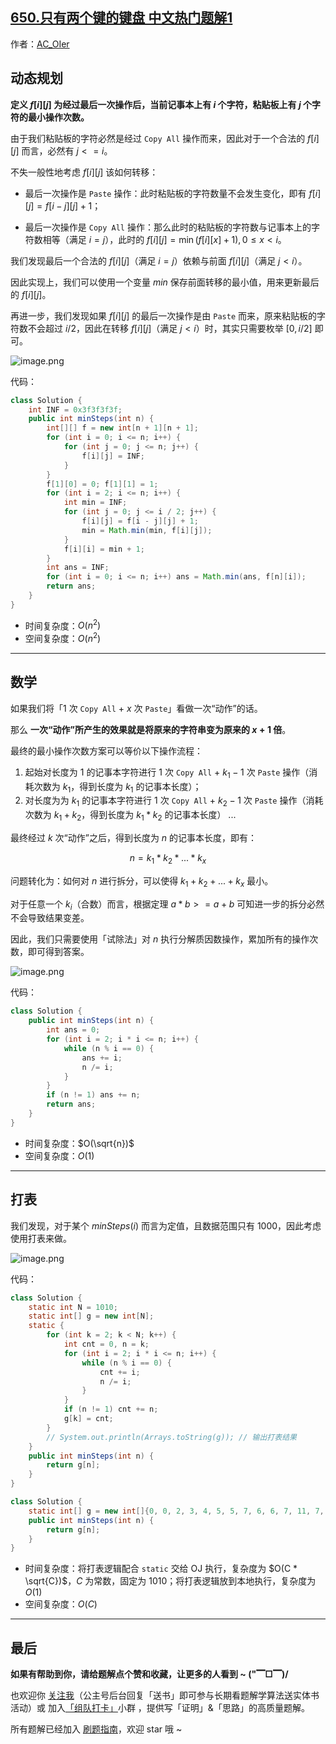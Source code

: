 ## [650.只有两个键的键盘 中文热门题解1](https://leetcode.cn/problems/2-keys-keyboard/solutions/100000/gong-shui-san-xie-yi-ti-san-jie-dong-tai-f035)

作者：[AC_OIer](https://leetcode.cn/u/AC_OIer)


## 动态规划

**定义 $f[i][j]$ 为经过最后一次操作后，当前记事本上有 $i$ 个字符，粘贴板上有 $j$ 个字符的最小操作次数。**

由于我们粘贴板的字符必然是经过 `Copy All` 操作而来，因此对于一个合法的 $f[i][j]$ 而言，必然有 $j <= i$。

不失一般性地考虑 $f[i][j]$ 该如何转移：

* 最后一次操作是 `Paste` 操作：此时粘贴板的字符数量不会发生变化，即有 $f[i][j] = f[i - j][j] + 1$；

* 最后一次操作是 `Copy All` 操作：那么此时的粘贴板的字符数与记事本上的字符数相等（满足 $i = j$），此时的 $f[i][j] = \min(f[i][x] + 1), 0 \leq x < i$。

我们发现最后一个合法的 $f[i][j]$（满足 $i = j$）依赖与前面 $f[i][j]$（满足 $j < i$）。

因此实现上，我们可以使用一个变量 $min$ 保存前面转移的最小值，用来更新最后的 $f[i][j]$。

再进一步，我们发现如果 $f[i][j]$ 的最后一次操作是由 `Paste` 而来，原来粘贴板的字符数不会超过 $i / 2$，因此在转移 $f[i][j]$（满足 $j < i$）时，其实只需要枚举 $[0, i/2]$ 即可。

![image.png](https://pic.leetcode-cn.com/1632007584-WzynoJ-image.png)

代码：
```Java []
class Solution {
    int INF = 0x3f3f3f3f;
    public int minSteps(int n) {
        int[][] f = new int[n + 1][n + 1];
        for (int i = 0; i <= n; i++) {
            for (int j = 0; j <= n; j++) {
                f[i][j] = INF;
            }
        }
        f[1][0] = 0; f[1][1] = 1;
        for (int i = 2; i <= n; i++) {
            int min = INF;
            for (int j = 0; j <= i / 2; j++) {
                f[i][j] = f[i - j][j] + 1;
                min = Math.min(min, f[i][j]);
            }
            f[i][i] = min + 1;
        }
        int ans = INF;
        for (int i = 0; i <= n; i++) ans = Math.min(ans, f[n][i]);
        return ans;
    }
}
```
* 时间复杂度：$O(n^2)$
* 空间复杂度：$O(n^2)$

---

## 数学

如果我们将「$1$ 次 `Copy All` + $x$ 次 `Paste`」看做一次“动作”的话。

那么 **一次“动作”所产生的效果就是将原来的字符串变为原来的 $x + 1$ 倍**。

最终的最小操作次数方案可以等价以下操作流程：

1. 起始对长度为 $1$ 的记事本字符进行 $1$ 次 `Copy All` + $k_1 - 1$ 次 `Paste` 操作（消耗次数为 $k_1$，得到长度为 $k_1$ 的记事本长度）；
2. 对长度为为 $k_1$ 的记事本字符进行 $1$ 次 `Copy All` + $k_2 - 1$ 次 `Paste` 操作（消耗次数为 $k_1 + k_2$，得到长度为 $k_1 * k_2$ 的记事本长度）
...

最终经过 $k$ 次“动作”之后，得到长度为 $n$ 的记事本长度，即有：

$$
n = k_1 * k_2 * ... * k_x
$$

问题转化为：如何对 $n$ 进行拆分，可以使得 $k_1 + k_2 + ... + k_x$ 最小。

对于任意一个 $k_i$（合数）而言，根据定理 $a * b >= a + b$ 可知进一步的拆分必然不会导致结果变差。

因此，我们只需要使用「试除法」对 $n$ 执行分解质因数操作，累加所有的操作次数，即可得到答案。

![image.png](https://pic.leetcode-cn.com/1632006113-VOWgCr-image.png)

代码：
```Java []
class Solution {
    public int minSteps(int n) {
        int ans = 0;
        for (int i = 2; i * i <= n; i++) {
            while (n % i == 0) {
                ans += i;
                n /= i;
            }
        }
        if (n != 1) ans += n;
        return ans;
    }
}
```
* 时间复杂度：$O(\sqrt{n})$
* 空间复杂度：$O(1)$

---

## 打表

我们发现，对于某个 $minSteps(i)$ 而言为定值，且数据范围只有 $1000$，因此考虑使用打表来做。

![image.png](https://pic.leetcode-cn.com/1632010370-eXBkcH-image.png)

代码：
```Java []
class Solution {
    static int N = 1010;
    static int[] g = new int[N];
    static {
        for (int k = 2; k < N; k++) {
            int cnt = 0, n = k;
            for (int i = 2; i * i <= n; i++) {
                while (n % i == 0) {
                    cnt += i;
                    n /= i;
                }
            }
            if (n != 1) cnt += n;
            g[k] = cnt;
        }
        // System.out.println(Arrays.toString(g)); // 输出打表结果
    }
    public int minSteps(int n) {
        return g[n];
    }
}
```
```Java []
class Solution {
    static int[] g = new int[]{0, 0, 2, 3, 4, 5, 5, 7, 6, 6, 7, 11, 7, 13, 9, 8, 8, 17, 8, 19, 9, 10, 13, 23, 9, 10, 15, 9, 11, 29, 10, 31, 10, 14, 19, 12, 10, 37, 21, 16, 11, 41, 12, 43, 15, 11, 25, 47, 11, 14, 12, 20, 17, 53, 11, 16, 13, 22, 31, 59, 12, 61, 33, 13, 12, 18, 16, 67, 21, 26, 14, 71, 12, 73, 39, 13, 23, 18, 18, 79, 13, 12, 43, 83, 14, 22, 45, 32, 17, 89, 13, 20, 27, 34, 49, 24, 13, 97, 16, 17, 14, 101, 22, 103, 19, 15, 55, 107, 13, 109, 18, 40, 15, 113, 24, 28, 33, 19, 61, 24, 14, 22, 63, 44, 35, 15, 15, 127, 14, 46, 20, 131, 18, 26, 69, 14, 23, 137, 28, 139, 16, 50, 73, 24, 14, 34, 75, 17, 41, 149, 15, 151, 25, 23, 20, 36, 20, 157, 81, 56, 15, 30, 14, 163, 45, 19, 85, 167, 16, 26, 24, 25, 47, 173, 34, 17, 19, 62, 91, 179, 15, 181, 22, 64, 29, 42, 36, 28, 51, 16, 26, 191, 15, 193, 99, 21, 18, 197, 19, 199, 16, 70, 103, 36, 24, 46, 105, 29, 21, 30, 17, 211, 57, 74, 109, 48, 15, 38, 111, 76, 20, 30, 42, 223, 17, 16, 115, 227, 26, 229, 30, 21, 35, 233, 21, 52, 63, 82, 26, 239, 16, 241, 24, 15, 65, 19, 46, 32, 37, 86, 17, 251, 17, 34, 129, 25, 16, 257, 48, 44, 22, 35, 133, 263, 20, 58, 28, 92, 71, 269, 16, 271, 25, 23, 139, 21, 30, 277, 141, 37, 18, 281, 52, 283, 75, 27, 26, 48, 16, 34, 36, 100, 77, 293, 19, 64, 43, 20, 151, 36, 17, 50, 153, 104, 27, 66, 25, 307, 22, 106, 38, 311, 22, 313, 159, 18, 83, 317, 58, 40, 17, 110, 32, 36, 16, 23, 165, 112, 47, 54, 21, 331, 87, 43, 169, 72, 18, 337, 28, 116, 26, 42, 27, 21, 49, 31, 175, 347, 36, 349, 19, 22, 21, 353, 64, 76, 93, 27, 181, 359, 17, 38, 183, 25, 24, 78, 66, 367, 31, 47, 44, 60, 38, 373, 30, 18, 53, 42, 18, 379, 28, 130, 193, 383, 17, 23, 195, 49, 101, 389, 23, 40, 20, 134, 199, 84, 21, 397, 201, 29, 18, 401, 72, 44, 105, 17, 38, 48, 26, 409, 48, 140, 107, 66, 31, 88, 23, 142, 32, 419, 19, 421, 213, 53, 59, 27, 76, 68, 111, 27, 50, 431, 17, 433, 40, 37, 113, 42, 78, 439, 22, 20, 32, 443, 44, 94, 225, 152, 19, 449, 18, 52, 117, 154, 229, 25, 28, 457, 231, 26, 32, 461, 23, 463, 37, 39, 235, 467, 23, 74, 54, 160, 65, 54, 84, 29, 28, 59, 241, 479, 18, 50, 243, 33, 26, 102, 17, 487, 67, 166, 21, 491, 48, 46, 34, 22, 39, 78, 88, 499, 19, 170, 253, 503, 19, 106, 36, 29, 131, 509, 27, 80, 18, 28, 259, 108, 50, 58, 46, 176, 24, 521, 37, 523, 135, 20, 265, 48, 22, 46, 60, 65, 30, 54, 94, 112, 73, 182, 271, 25, 18, 541, 273, 184, 27, 114, 25, 547, 141, 67, 23, 48, 32, 86, 279, 45, 143, 557, 39, 56, 20, 31, 283, 563, 54, 118, 285, 19, 77, 569, 29, 571, 28, 194, 50, 33, 18, 577, 36, 196, 38, 90, 102, 64, 79, 24, 295, 587, 21, 50, 66, 200, 45, 593, 22, 29, 153, 202, 38, 599, 19, 601, 52, 73, 155, 27, 106, 607, 29, 39, 68, 60, 27, 613, 309, 49, 24, 617, 108, 619, 40, 32, 313, 96, 24, 20, 315, 33, 161, 54, 20, 631, 85, 214, 319, 132, 60, 27, 42, 77, 19, 641, 112, 643, 34, 51, 38, 647, 18, 70, 25, 41, 167, 653, 114, 136, 49, 79, 56, 659, 23, 661, 333, 33, 89, 31, 45, 52, 171, 226, 74, 72, 20, 673, 339, 19, 30, 677, 118, 104, 28, 230, 44, 683, 29, 142, 23, 232, 51, 66, 33, 691, 177, 24, 349, 144, 38, 58, 351, 236, 21, 701, 24, 56, 23, 55, 355, 108, 66, 709, 78, 85, 95, 54, 29, 29, 183, 242, 361, 719, 19, 110, 40, 244, 185, 39, 27, 727, 26, 18, 80, 60, 68, 733, 369, 22, 33, 78, 49, 739, 46, 35, 62, 743, 40, 154, 375, 89, 32, 114, 20, 751, 55, 254, 44, 156, 20, 757, 381, 37, 30, 761, 132, 116, 195, 28, 385, 72, 19, 769, 25, 260, 197, 773, 51, 41, 103, 47, 391, 60, 25, 82, 42, 38, 22, 162, 136, 787, 201, 266, 86, 120, 23, 74, 399, 61, 203, 797, 31, 64, 20, 95, 403, 84, 74, 35, 46, 272, 107, 809, 19, 811, 40, 274, 50, 168, 28, 62, 411, 26, 50, 821, 142, 823, 109, 24, 68, 827, 33, 829, 90, 280, 25, 31, 144, 172, 34, 40, 421, 839, 21, 58, 423, 284, 215, 31, 55, 29, 61, 286, 29, 60, 78, 853, 70, 30, 113, 857, 29, 859, 52, 51, 433, 863, 19, 178, 435, 37, 42, 90, 39, 80, 115, 103, 44, 22, 80, 877, 441, 296, 24, 881, 22, 883, 34, 67, 445, 887, 46, 134, 96, 23, 227, 66, 154, 184, 21, 39, 451, 60, 20, 70, 54, 53, 119, 186, 156, 907, 231, 107, 27, 911, 30, 94, 459, 69, 233, 138, 28, 919, 34, 310, 463, 84, 25, 47, 465, 109, 39, 929, 41, 33, 237, 314, 469, 33, 25, 937, 76, 316, 56, 941, 162, 64, 67, 21, 56, 947, 86, 86, 31, 320, 30, 953, 61, 196, 243, 43, 481, 144, 20, 62, 52, 113, 245, 198, 35, 967, 28, 39, 104, 971, 19, 146, 489, 26, 69, 977, 168, 100, 23, 115, 493, 983, 50, 202, 48, 57, 36, 66, 24, 991, 41, 334, 80, 204, 90, 997, 501, 46, 21, 31, 172, 76, 255, 75, 505, 72, 21, 1009};
    public int minSteps(int n) {
        return g[n];
    }
}
```
* 时间复杂度：将打表逻辑配合 `static` 交给 OJ 执行，复杂度为 $O(C * \sqrt{C})$，$C$ 为常数，固定为 $1010$；将打表逻辑放到本地执行，复杂度为 $O(1)$
* 空间复杂度：$O(C)$



---

## 最后

**如果有帮助到你，请给题解点个赞和收藏，让更多的人看到 ~ ("▔□▔)/**

也欢迎你 [关注我](https://oscimg.oschina.net/oscnet/up-19688dc1af05cf8bdea43b2a863038ab9e5.png)（公主号后台回复「送书」即可参与长期看题解学算法送实体书活动）或 加入[「组队打卡」](https://leetcode-cn.com/u/ac_oier/)小群 ，提供写「证明」&「思路」的高质量题解。

所有题解已经加入 [刷题指南](https://github.com/SharingSource/LogicStack-LeetCode/wiki)，欢迎 star 哦 ~ 